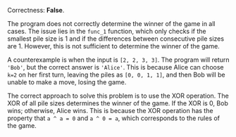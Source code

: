 Correctness: **False**.

The program does not correctly determine the winner of the game in all cases. The issue lies in the `func_1` function, which only checks if the smallest pile size is 1 and if the differences between consecutive pile sizes are 1. However, this is not sufficient to determine the winner of the game.

A counterexample is when the input is `[2, 2, 3, 3]`. The program will return `'Bob'`, but the correct answer is `'Alice'`. This is because Alice can choose `k=2` on her first turn, leaving the piles as `[0, 0, 1, 1]`, and then Bob will be unable to make a move, losing the game.

The correct approach to solve this problem is to use the XOR operation. The XOR of all pile sizes determines the winner of the game. If the XOR is 0, Bob wins; otherwise, Alice wins. This is because the XOR operation has the property that `a ^ a = 0` and `a ^ 0 = a`, which corresponds to the rules of the game.